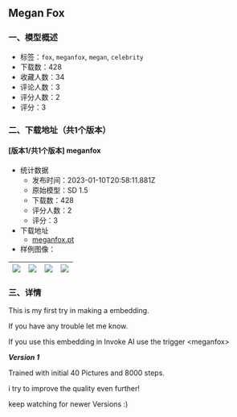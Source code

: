 ## Megan Fox
### 一、模型概述

- 标签：`fox`, `meganfox`, `megan`, `celebrity`
- 下载数：428
- 收藏人数：34
- 评论人数：3
- 评分人数：2
- 评分：3

### 二、下载地址（共1个版本）

#### [版本1/共1个版本] meganfox

- 统计数据
  - 发布时间：2023-01-10T20:58:11.881Z
  - 原始模型：SD 1.5
  - 下载数：428
  - 评分人数：2
  - 评分：3
- 下载地址
  - [meganfox.pt](https://civitai.com/api/download/models/4630)
- 样例图像：

| <img src="https://image.civitai.com/xG1nkqKTMzGDvpLrqFT7WA/bd552cb4-feec-44f8-6668-8cad2f38cb00/width=450/32212.jpeg" /> | <img src="https://image.civitai.com/xG1nkqKTMzGDvpLrqFT7WA/2249305c-504b-4c7b-0cdc-f4015eba3c00/width=450/32213.jpeg" /> | <img src="https://image.civitai.com/xG1nkqKTMzGDvpLrqFT7WA/3119cf66-ab4d-4843-40c1-af3b5ec7f800/width=450/32208.jpeg" /> | <img src="https://image.civitai.com/xG1nkqKTMzGDvpLrqFT7WA/5831fc4e-ae49-480d-5fc6-53816ba10800/width=450/32206.jpeg" /> |
| ---- | ---- | ---- | ---- |


### 三、详情
<p>This is my first try in making a embedding.</p><p>If you have any trouble let me know.</p><p>If you use this embedding in Invoke AI use the trigger &lt;meganfox&gt;</p><p></p><p><strong><em>Version 1</em></strong></p><p>Trained with initial 40 Pictures and 8000 steps.</p><p>i try to improve the quality even further!</p><p>keep watching for newer Versions :)</p><p></p>